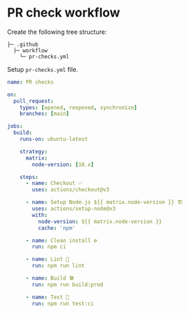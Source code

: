 # PR check workflow <!-- omit in toc -->

Create the following tree structure:

```tree
├─ .github
  ├─ workflow
    └─ pr-checks.yml
```

Setup `pr-checks.yml` file.

```yml
name: PR checks

on:
  pull_request:
    types: [opened, reopened, synchronize]
    branches: [main]

jobs:
  build:
    runs-on: ubuntu-latest

    strategy:
      matrix:
        node-version: [18.x]

    steps:
      - name: Checkout ✅
        uses: actions/checkout@v3

      - name: Setup Node.js ${{ matrix.node-version }} 🏗
        uses: actions/setup-node@v3
        with:
          node-version: ${{ matrix.node-version }}
          cache: 'npm'

      - name: Clean install ⚙️
        run: npm ci

      - name: Lint 🔎
        run: npm run lint

      - name: Build 🛠
        run: npm run build:prod

      - name: Test 🧪
        run: npm run test:ci
```
